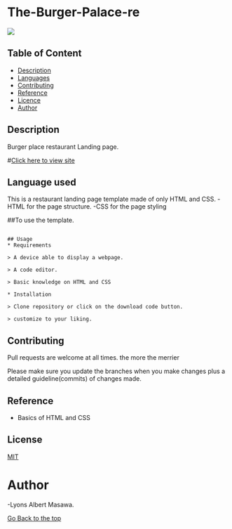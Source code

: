 # The-Burger-Palace-re

<img src="img/Project.png" style="width=60%">

## Table of Content

+ [Description](#Description)
+ [Languages](##Languagesused)
+ [Contributing](##Contributing)
+ [Reference](#reference)
+ [Licence](##Licence)
+ [Author](#Author)

## Description
Burger place restaurant Landing page.

#[Click here to view site](https://lyonsmasawa.github.io/The-Burger-Palace-re/)

## Language used
This is a restaurant landing page template made of only HTML and CSS.
  -HTML for the page structure.
  -CSS for the page styling

##To use the template.
```

## Usage
* Requirements

> A device able to display a webpage.

> A code editor.

> Basic knowledge on HTML and CSS

* Installation

> Clone repository or click on the download code button.

> customize to your liking.
```

## Contributing
Pull requests are welcome at all times. the more the merrier

Please make sure you update the branches when you make changes plus a detailed guideline(commits) of changes made.

## Reference
* Basics of HTML and CSS

## License
[MIT](https://github.com/Lyonsmasawa/The-Burger-Palace-re/blob/4347e34d155dd0bbb118d595fef0c896a04605ac/Licence.md)

# Author
-Lyons Albert Masawa.

[Go Back to the top](#The-Burger-Palace-re)